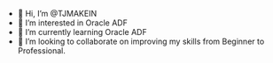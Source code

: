 - 👋 Hi, I’m @TJMAKEIN
- 👀 I’m interested in Oracle ADF
- 🌱 I’m currently learning Oracle ADF
- 💞️ I’m looking to collaborate on improving my skills from Beginner to Professional.

<!---
TJMAKEIN/TJMAKEIN is a ✨ special ✨ repository because its `README.md` (this file) appears on your GitHub profile.
You can click the Preview link to take a look at your changes.
--->
